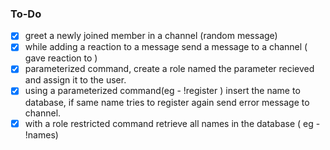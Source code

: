 ### To-Do
- [x] greet a newly joined member in a channel (random message)
- [x] while adding a reaction to a message send a message to a channel (<user> gave reaction to <user>)
- [x] parameterized command, create a role named the parameter recieved and assign it to the user.
- [x] using a parameterized command(eg - !register <name>) insert the name to database, if same name tries to register again send error message to channel.
- [x] with a role restricted command retrieve all names in the database ( eg - !names)

